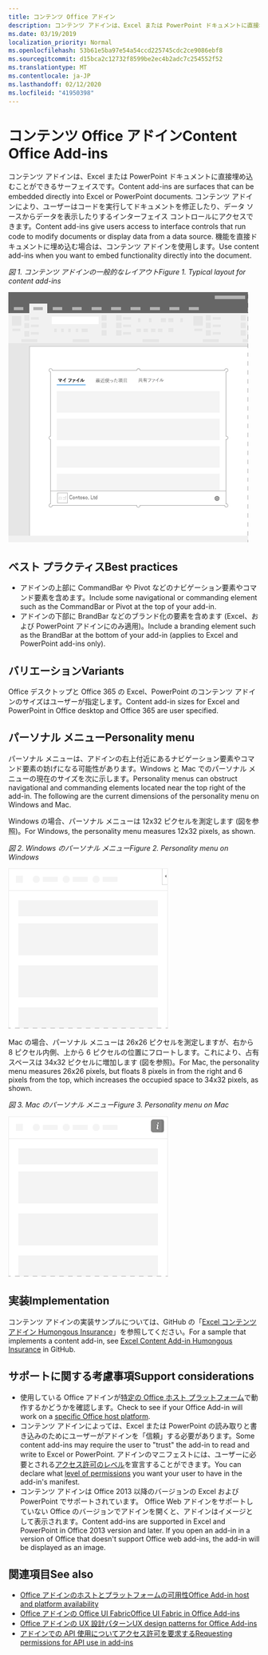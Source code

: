 ```yaml
---
title: コンテンツ Office アドイン
description: コンテンツ アドインは、Excel または PowerPoint ドキュメントに直接埋め込むことができるサーフェイスです。これでは、ユーザーはコードを実行してドキュメントを修正したり、データ ソースからデータを表示したりするインターフェイス コントロールにアクセスできます。
ms.date: 03/19/2019
localization_priority: Normal
ms.openlocfilehash: 53b61e5ba97e54a54ccd225745cdc2ce9086ebf8
ms.sourcegitcommit: d15bca2c12732f8599be2ec4b2adc7c254552f52
ms.translationtype: MT
ms.contentlocale: ja-JP
ms.lasthandoff: 02/12/2020
ms.locfileid: "41950398"
---
```

# <a name="content-office-add-ins"></a><span data-ttu-id="e7fcd-103">コンテンツ Office アドイン</span><span class="sxs-lookup"><span data-stu-id="e7fcd-103">Content Office Add-ins</span></span>

<span data-ttu-id="e7fcd-104">コンテンツ アドインは、Excel または PowerPoint ドキュメントに直接埋め込むことができるサーフェイスです。</span><span class="sxs-lookup"><span data-stu-id="e7fcd-104">Content add-ins are surfaces that can be embedded directly into Excel or PowerPoint documents.</span></span> <span data-ttu-id="e7fcd-105">コンテンツ アドインにより、ユーザーはコードを実行してドキュメントを修正したり、データ ソースからデータを表示したりするインターフェイス コントロールにアクセスできます。</span><span class="sxs-lookup"><span data-stu-id="e7fcd-105">Content add-ins give users access to interface controls that run code to modify documents or display data from a data source.</span></span> <span data-ttu-id="e7fcd-106">機能を直接ドキュメントに埋め込む場合は、コンテンツ アドインを使用します。</span><span class="sxs-lookup"><span data-stu-id="e7fcd-106">Use content add-ins when you want to embed functionality directly into the document.</span></span>  

<span data-ttu-id="e7fcd-107">*図 1. コンテンツ アドインの一般的なレイアウト*</span><span class="sxs-lookup"><span data-stu-id="e7fcd-107">*Figure 1. Typical layout for content add-ins*</span></span>

![コンテンツ アドインの一般的なレイアウトを表示する画像の例](../images/overview-with-app-content.png)

## <a name="best-practices"></a><span data-ttu-id="e7fcd-109">ベスト プラクティス</span><span class="sxs-lookup"><span data-stu-id="e7fcd-109">Best practices</span></span>

- <span data-ttu-id="e7fcd-110">アドインの上部に CommandBar や Pivot などのナビゲーション要素やコマンド要素を含めます。</span><span class="sxs-lookup"><span data-stu-id="e7fcd-110">Include some navigational or commanding element such as the CommandBar or Pivot at the top of your add-in.</span></span>
- <span data-ttu-id="e7fcd-111">アドインの下部に BrandBar などのブランド化の要素を含めます (Excel、および PowerPoint アドインにのみ適用)。</span><span class="sxs-lookup"><span data-stu-id="e7fcd-111">Include a branding element such as the BrandBar at the bottom of your add-in (applies to Excel and PowerPoint add-ins only).</span></span>

## <a name="variants"></a><span data-ttu-id="e7fcd-112">バリエーション</span><span class="sxs-lookup"><span data-stu-id="e7fcd-112">Variants</span></span>

<span data-ttu-id="e7fcd-113">Office デスクトップと Office 365 の Excel、PowerPoint のコンテンツ アドインのサイズはユーザーが指定します。</span><span class="sxs-lookup"><span data-stu-id="e7fcd-113">Content add-in sizes for Excel and PowerPoint in Office desktop and Office 365 are user specified.</span></span>

## <a name="personality-menu"></a><span data-ttu-id="e7fcd-114">パーソナル メニュー</span><span class="sxs-lookup"><span data-stu-id="e7fcd-114">Personality menu</span></span>

<span data-ttu-id="e7fcd-p102">パーソナル メニューは、アドインの右上付近にあるナビゲーション要素やコマンド要素の妨げになる可能性があります。Windows と Mac でのパーソナル メニューの現在のサイズを次に示します。</span><span class="sxs-lookup"><span data-stu-id="e7fcd-p102">Personality menus can obstruct navigational and commanding elements located near the top right of the add-in. The following are the current dimensions of the personality menu on Windows and Mac.</span></span>

<span data-ttu-id="e7fcd-117">Windows の場合、パーソナル メニューは 12x32 ピクセルを測定します (図を参照)。</span><span class="sxs-lookup"><span data-stu-id="e7fcd-117">For Windows, the personality menu measures 12x32 pixels, as shown.</span></span>

<span data-ttu-id="e7fcd-118">*図 2. Windows のパーソナル メニュー*</span><span class="sxs-lookup"><span data-stu-id="e7fcd-118">*Figure 2. Personality menu on Windows*</span></span> 

![Windows デスクトップのパーソナル メニューを示す図](../images/personality-menu-win.png)


<span data-ttu-id="e7fcd-120">Mac の場合、パーソナル メニューは 26x26 ピクセルを測定しますが、右から 8 ピクセル内側、上から 6 ピクセルの位置にフロートします。これにより、占有スペースは 34x32 ピクセルに増加します (図を参照)。</span><span class="sxs-lookup"><span data-stu-id="e7fcd-120">For Mac, the personality menu measures 26x26 pixels, but floats 8 pixels in from the right and 6 pixels from the top, which increases the occupied space to 34x32 pixels, as shown.</span></span>

<span data-ttu-id="e7fcd-121">*図 3. Mac のパーソナル メニュー*</span><span class="sxs-lookup"><span data-stu-id="e7fcd-121">*Figure 3. Personality menu on Mac*</span></span>

![Mac デスクトップのパーソナル メニューを示す図](../images/personality-menu-mac.png)

## <a name="implementation"></a><span data-ttu-id="e7fcd-123">実装</span><span class="sxs-lookup"><span data-stu-id="e7fcd-123">Implementation</span></span>

<span data-ttu-id="e7fcd-124">コンテンツ アドインの実装サンプルについては、GitHub の「[Excel コンテンツ アドイン Humongous Insurance](https://github.com/OfficeDev/Excel-Content-Add-in-Humongous-Insurance)」を参照してください。</span><span class="sxs-lookup"><span data-stu-id="e7fcd-124">For a sample that implements a content add-in, see [Excel Content Add-in Humongous Insurance](https://github.com/OfficeDev/Excel-Content-Add-in-Humongous-Insurance) in GitHub.</span></span>

## <a name="support-considerations"></a><span data-ttu-id="e7fcd-125">サポートに関する考慮事項</span><span class="sxs-lookup"><span data-stu-id="e7fcd-125">Support considerations</span></span>

- <span data-ttu-id="e7fcd-126">使用している Office アドインが[特定の Office ホスト プラットフォーム](/office/dev/add-ins/overview/office-add-in-availability)で動作するかどうかを確認します。</span><span class="sxs-lookup"><span data-stu-id="e7fcd-126">Check to see if your Office Add-in will work on a [specific Office host platform](/office/dev/add-ins/overview/office-add-in-availability).</span></span> 
- <span data-ttu-id="e7fcd-127">コンテンツ アドインによっては、Excel または PowerPoint の読み取りと書き込みのためにユーザーがアドインを「信頼」する必要があります。</span><span class="sxs-lookup"><span data-stu-id="e7fcd-127">Some content add-ins may require the user to "trust" the add-in to read and write to Excel or PowerPoint.</span></span> <span data-ttu-id="e7fcd-128">アドインのマニフェストには、ユーザーに必要とされる[アクセス許可のレベル](/office/dev/add-ins/develop/requesting-permissions-for-api-use-in-content-and-task-pane-add-ins)を宣言することができます。</span><span class="sxs-lookup"><span data-stu-id="e7fcd-128">You can declare what [level of permissions](/office/dev/add-ins/develop/requesting-permissions-for-api-use-in-content-and-task-pane-add-ins) you want your user to have in the add-in's manifest.</span></span>  
- <span data-ttu-id="e7fcd-p104">コンテンツ アドインは Office 2013 以降のバージョンの Excel および PowerPoint でサポートされています。 Office Web アドインをサポートしていない Office のバージョンでアドインを開くと、アドインはイメージとして表示されます。</span><span class="sxs-lookup"><span data-stu-id="e7fcd-p104">Content add-ins are supported in Excel and PowerPoint in Office 2013 version and later. If you open an add-in in a version of Office that doesn't support Office web add-ins, the add-in will be displayed as an image.</span></span>

## <a name="see-also"></a><span data-ttu-id="e7fcd-131">関連項目</span><span class="sxs-lookup"><span data-stu-id="e7fcd-131">See also</span></span>

- [<span data-ttu-id="e7fcd-132">Office アドインのホストとプラットフォームの可用性</span><span class="sxs-lookup"><span data-stu-id="e7fcd-132">Office Add-in host and platform availability</span></span>](/office/dev/add-ins/overview/office-add-in-availability)
- [<span data-ttu-id="e7fcd-133">Office アドインの Office UI Fabric</span><span class="sxs-lookup"><span data-stu-id="e7fcd-133">Office UI Fabric in Office Add-ins</span></span>](/office/dev/add-ins/design/office-ui-fabric)
- [<span data-ttu-id="e7fcd-134">Office アドインの UX 設計パターン</span><span class="sxs-lookup"><span data-stu-id="e7fcd-134">UX design patterns for Office Add-ins</span></span>](/office/dev/add-ins/design/ux-design-pattern-templates)
- [<span data-ttu-id="e7fcd-135">アドインでの API 使用についてアクセス許可を要求する</span><span class="sxs-lookup"><span data-stu-id="e7fcd-135">Requesting permissions for API use in add-ins</span></span>](/office/dev/add-ins/develop/requesting-permissions-for-api-use-in-content-and-task-pane-add-ins)
